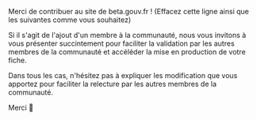 Merci de contribuer au site de beta.gouv.fr ! (Effacez cette ligne ainsi que les suivantes comme vous souhaitez)

Si il s'agit de l'ajout d'un membre à la communauté, nous vous invitons à vous présenter succintement pour faciliter la validation par les autres membres de la communauté et accéléder la mise en production de votre fiche.

Dans tous les cas, n'hésitez pas à expliquer les modification que vous apportez pour faciliter la relecture par les autres membres de la communauté.

Merci 🙂
